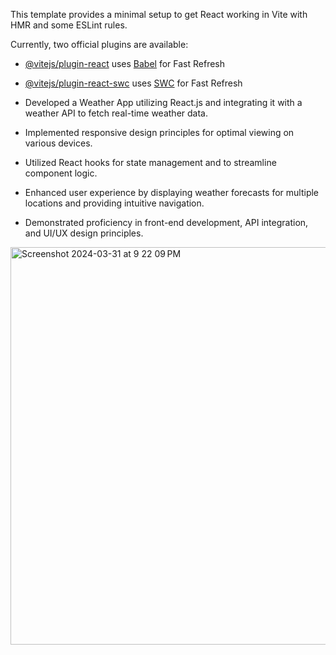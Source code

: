 This template provides a minimal setup to get React working in Vite with HMR and some ESLint rules.

Currently, two official plugins are available:

- [@vitejs/plugin-react](https://github.com/vitejs/vite-plugin-react/blob/main/packages/plugin-react/README.md) uses [Babel](https://babeljs.io/) for Fast Refresh
- [@vitejs/plugin-react-swc](https://github.com/vitejs/vite-plugin-react-swc) uses [SWC](https://swc.rs/) for Fast Refresh

- Developed a Weather App utilizing React.js and integrating it with a weather API to fetch real-time weather data.
- Implemented responsive design principles for optimal viewing on various devices.
- Utilized React hooks for state management and to streamline component logic.
- Enhanced user experience by displaying weather forecasts for multiple locations and providing intuitive navigation.
- Demonstrated proficiency in front-end development, API integration, and UI/UX design principles.
<img width="636" alt="Screenshot 2024-03-31 at 9 22 09 PM" src="https://github.com/Anupmqr/weather-app/assets/122713481/26cdf292-3a31-4f8b-89c3-18bb482e47c5">
